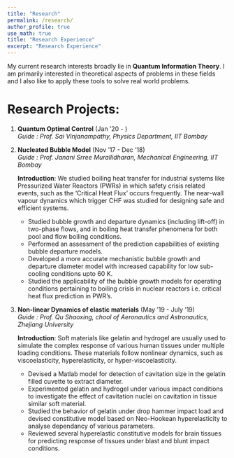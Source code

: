 ```yaml
---
title: "Research"
permalink: /research/
author_profile: true
use_math: true
title: "Research Experience"
excerpt: "Research Experience"
---
```


My current research interests broadly lie in **Quantum Information Theory**. I am primarily interested in theoretical aspects of problems in these fields and I also like to apply these tools to solve real world problems.


Research Projects:
===
1.  **Quantum Optimal Control** (Jan ’20 - ) <br/>
    *Guide : Prof. Sai Vinjanampathy, Physics Department, IIT Bombay* <br/>



2. **Nucleated Bubble Model** (Nov ’17 - Dec ’18) <br/>
    *Guide : Prof. Janani Srree Murallidharan, Mechanical Engineering, IIT Bombay* <br/>

    **Introduction**: We studied boiling heat transfer for industrial systems like Pressurized Water Reactors (PWRs) in which safety crisis related events, such as the ‘Critical Heat Flux’ occurs frequently. The near-wall vapour dynamics which trigger CHF was studied for designing safe and efficient systems.<br/>

    * Studied bubble growth and departure dynamics (including lift-off) in two-phase flows, and in boiling heat transfer phenomena for both pool and flow boiling conditions. <br/>
    * Performed an assessment of the prediction capabilities of existing bubble departure models. <br/>
    * Developed a more accurate mechanistic bubble growth and departure diameter model with
increased capability for low sub-cooling conditions upto 60 K. <br/>
    * Studied the applicability of the bubble growth models for operating conditions pertaining to boiling
crisis in nuclear reactors i.e. critical heat flux prediction in PWR’s. <br/>

3.  **Non-linear Dynamics of elastic materials** (May ’19 - July ’19) <br/>
    *Guide : Prof. Qu Shaoxing, chool of Aeronautics and Astronautics, Zhejiang University* <br/>

    **Introduction**: Soft materials like gelatin and hydrogel are usually used to simulate the complex response of various human tissues under multiple loading conditions. These materials follow nonlinear dynamics, such as viscoelasticity, hyperelasticity, or hyper-viscoelasticity.<br/>

    * Devised a Matlab model for detection of cavitation size in the gelatin filled cuvette to extract diameter. <br/>
    * Experimented gelatin and hydrogel under various impact conditions to investigate the effect of cavitation nuclei on cavitation in tissue similar soft material. <br/>
    * Studied the behavior of gelatin under drop hammer impact load and devised constitutive model based on Neo-Hookean hyperelasticity to analyse dependancy of various parameters. <br/>
    * Reviewed several hyperelastic constitutive models for brain tissues for predicting response of tissues under blast and blunt impact conditions. <br/>


	